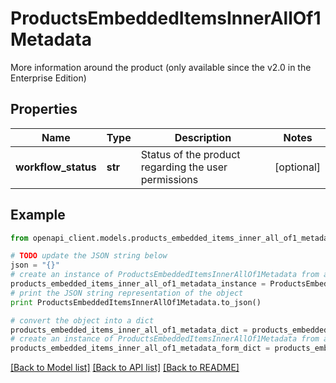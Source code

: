 # ProductsEmbeddedItemsInnerAllOf1Metadata

More information around the product (only available since the v2.0 in the Enterprise Edition)

## Properties
Name | Type | Description | Notes
------------ | ------------- | ------------- | -------------
**workflow_status** | **str** | Status of the product regarding the user permissions | [optional] 

## Example

```python
from openapi_client.models.products_embedded_items_inner_all_of1_metadata import ProductsEmbeddedItemsInnerAllOf1Metadata

# TODO update the JSON string below
json = "{}"
# create an instance of ProductsEmbeddedItemsInnerAllOf1Metadata from a JSON string
products_embedded_items_inner_all_of1_metadata_instance = ProductsEmbeddedItemsInnerAllOf1Metadata.from_json(json)
# print the JSON string representation of the object
print ProductsEmbeddedItemsInnerAllOf1Metadata.to_json()

# convert the object into a dict
products_embedded_items_inner_all_of1_metadata_dict = products_embedded_items_inner_all_of1_metadata_instance.to_dict()
# create an instance of ProductsEmbeddedItemsInnerAllOf1Metadata from a dict
products_embedded_items_inner_all_of1_metadata_form_dict = products_embedded_items_inner_all_of1_metadata.from_dict(products_embedded_items_inner_all_of1_metadata_dict)
```
[[Back to Model list]](../README.md#documentation-for-models) [[Back to API list]](../README.md#documentation-for-api-endpoints) [[Back to README]](../README.md)


